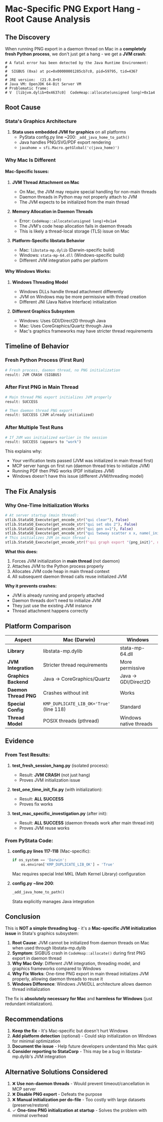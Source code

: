 # Mac-Specific PNG Export Hang - Root Cause Analysis

## The Discovery

When running PNG export in a daemon thread on Mac in a **completely fresh Python process**, we don't just get a hang - we get a **JVM crash**:

```
# A fatal error has been detected by the Java Runtime Environment:
#
#  SIGBUS (0xa) at pc=0x00000001285cb7c0, pid=59795, tid=4367
#
# JRE version:  (21.0.8+9)
# Java VM: OpenJDK 64-Bit Server VM
# Problematic frame:
# V  [libjvm.dylib+0x4637c0]  CodeHeap::allocate(unsigned long)+0x1a4
```

## Root Cause

### Stata's Graphics Architecture

1. **Stata uses embedded JVM for graphics** on all platforms
   - PyStata config.py line ~200: `_add_java_home_to_path()`
   - Java handles PNG/SVG/PDF export rendering
   - `javahome = sfi.Macro.getGlobal('c(java_home)')`

### Why Mac Is Different

#### Mac-Specific Issues:

1. **JVM Thread Attachment on Mac**
   - On Mac, the JVM may require special handling for non-main threads
   - Daemon threads in Python may not properly attach to JVM
   - The JVM expects to be initialized from the main thread

2. **Memory Allocation in Daemon Threads**
   - Error: `CodeHeap::allocate(unsigned long)+0x1a4`
   - The JVM's code heap allocation fails in daemon threads
   - This is likely a thread-local storage (TLS) issue on Mac

3. **Platform-Specific libstata Behavior**
   - Mac: `libstata-mp.dylib` (Darwin-specific build)
   - Windows: `stata-mp-64.dll` (Windows-specific build)
   - Different JVM integration paths per platform

#### Why Windows Works:

1. **Windows Threading Model**
   - Windows DLLs handle thread attachment differently
   - JVM on Windows may be more permissive with thread creation
   - Different JNI (Java Native Interface) initialization

2. **Different Graphics Subsystem**
   - Windows: Uses GDI/Direct2D through Java
   - Mac: Uses CoreGraphics/Quartz through Java
   - Mac's graphics frameworks may have stricter thread requirements

## Timeline of Behavior

### Fresh Python Process (First Run)
```python
# Fresh process, daemon thread, no PNG initialization
result: JVM CRASH (SIGBUS)
```

### After First PNG in Main Thread
```python
# Main thread PNG export initializes JVM properly
result: SUCCESS

# Then daemon thread PNG export
result: SUCCESS (JVM already initialized)
```

### After Multiple Test Runs
```python
# If JVM was initialized earlier in the session
result: SUCCESS (appears to "work")
```

This explains why:
- Your verification tests passed (JVM was initialized in main thread first)
- MCP server hangs on first run (daemon thread tries to initialize JVM)
- Running PDF then PNG works (PDF initializes JVM)
- Windows doesn't have this issue (different JVM/threading model)

## The Fix Analysis

### Why One-Time Initialization Works

```python
# At server startup (main thread):
stlib.StataSO_Execute(get_encode_str("qui clear"), False)
stlib.StataSO_Execute(get_encode_str("qui set obs 2"), False)
stlib.StataSO_Execute(get_encode_str("qui gen x=1"), False)
stlib.StataSO_Execute(get_encode_str("qui twoway scatter x x, name(_init, replace)"), False)
# This initializes JVM in main thread ↓
stlib.StataSO_Execute(get_encode_str(f'qui graph export "{png_init}", name(_init) replace'), False)
```

**What this does:**
1. Forces JVM initialization in **main thread** (not daemon)
2. Attaches JVM to the Python process properly
3. Allocates JVM code heap in main thread context
4. All subsequent daemon thread calls reuse initialized JVM

**Why it prevents crashes:**
- JVM is already running and properly attached
- Daemon threads don't need to initialize JVM
- They just use the existing JVM instance
- Thread attachment happens correctly

## Platform Comparison

| Aspect | Mac (Darwin) | Windows |
|--------|--------------|---------|
| **Library** | libstata-mp.dylib | stata-mp-64.dll |
| **JVM Integration** | Stricter thread requirements | More permissive |
| **Graphics Backend** | Java → CoreGraphics/Quartz | Java → GDI/Direct2D |
| **Daemon Thread PNG** | Crashes without init | Works |
| **Special Config** | `KMP_DUPLICATE_LIB_OK='True'` (line 118) | Standard |
| **Thread Model** | POSIX threads (pthread) | Windows native threads |

## Evidence

### From Test Results:

1. **test_fresh_session_hang.py** (isolated process):
   - Result: **JVM CRASH** (not just hang)
   - Proves JVM initialization issue

2. **test_one_time_init_fix.py** (with initialization):
   - Result: **ALL SUCCESS**
   - Proves fix works

3. **test_mac_specific_investigation.py** (after init):
   - Result: **ALL SUCCESS** (daemon threads work after main thread init)
   - Proves JVM reuse works

### From PyStata Code:

1. **config.py lines 117-118** (Mac-specific):
   ```python
   if os_system == 'Darwin':
       os.environ['KMP_DUPLICATE_LIB_OK'] = 'True'
   ```
   Mac requires special Intel MKL (Math Kernel Library) configuration

2. **config.py ~line 200**:
   ```python
   _add_java_home_to_path()
   ```
   Stata explicitly manages Java integration

## Conclusion

This is **NOT a simple threading bug** - it's a **Mac-specific JVM initialization issue** in Stata's graphics subsystem:

1. **Root Cause**: JVM cannot be initialized from daemon threads on Mac when used through libstata-mp.dylib
2. **Symptom**: SIGBUS crash in `CodeHeap::allocate()` during first PNG export in daemon thread
3. **Why Mac Only**: Different JVM integration, threading model, and graphics frameworks compared to Windows
4. **Why Fix Works**: One-time PNG export in main thread initializes JVM properly, allowing daemon threads to reuse it
5. **Windows Difference**: Windows JVM/DLL architecture allows daemon thread initialization

The fix is **absolutely necessary for Mac** and **harmless for Windows** (just redundant initialization).

## Recommendations

1. **Keep the fix** - It's Mac-specific but doesn't hurt Windows
2. **Add platform detection** (optional) - Could skip initialization on Windows for minimal optimization
3. **Document the issue** - Help future developers understand this Mac quirk
4. **Consider reporting to StataCorp** - This may be a bug in libstata-mp.dylib's JVM integration

## Alternative Solutions Considered

1. ❌ **Use non-daemon threads** - Would prevent timeout/cancellation in MCP server
2. ❌ **Disable PNG export** - Defeats the purpose
3. ❌ **Manual initialization per do-file** - Too costly with large datasets (preserve/restore)
4. ✓ **One-time PNG initialization at startup** - Solves the problem with minimal overhead
